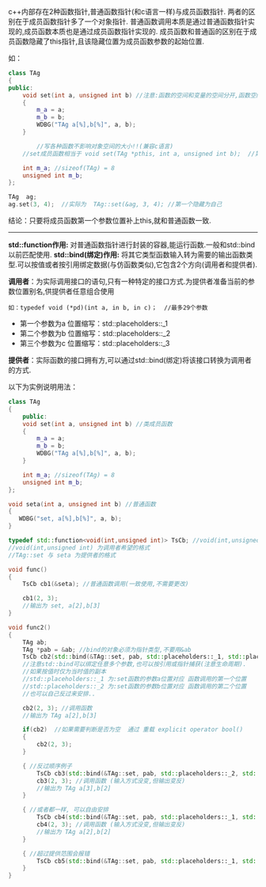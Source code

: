 c++内部存在2种函数指针,普通函数指针(和c语言一样)与成员函数指针.
两者的区别在于成员函数指针多了一个对象指针.
普通函数调用本质是通过普通函数指针实现的,成员函数本质也是通过成员函数指针实现的.
成员函数和普通函的区别在于成员函数隐藏了this指针,且该隐藏位置为成员函数参数的起始位置.

如：         

``` cpp
class TAg
{
public:
    void set(int a, unsigned int b) //注意:函数的空间和变量的空间分开,函数空间所有类共用,变量空间每个对象都有一份.
    {
        m_a = a;
        m_b = b;
        WDBG("TAg a[%],b[%]", a, b);
    }

        //写各种函数不影响对象空间的大小!!(兼容c语言)
    //set成员函数相当于 void set(TAg *pthis, int a, unsigned int b);  //第一个参数隐藏了

    int m_a; //sizeof(TAg) = 8
    unsigned int m_b;
};

TAg  ag;
ag.set(3, 4);  //实际为  TAg::set(&ag, 3, 4); //第一个隐藏为自己
```
结论：只要将成员函数第一个参数位置补上this,就和普通函数一致.

---

**std::function作用:** 对普通函数指针进行封装的容器,能运行函数.一般和std::bind以前匹配使用.
**std::bind(绑定)作用:** 将其它类型函数输入转为需要的输出函数类型.可以按值或者按引用绑定数据(与仿函数类似),它包含2个方向(调用者和提供者).
<br>

**调用者**：为实际调用接口的语句,只有一种特定的接口方式.为提供者准备当前的参数位置别名,供提供者任意组合使用

`如：typedef void (*pd)(int a, in b, in c)；  //最多29个参数`
- 第一个参数为a     位置缩写：std::placeholders::_1
- 第二个参数为b     位置缩写：std::placeholders::_2
- 第三个参数为c     位置缩写：std::placeholders::_3

**提供者**：实际函数的接口拥有方,可以通过std::bind(绑定)将该接口转换为调用者的方式.

以下为实例说明用法：
```cpp
class TAg
{
    public:
    void set(int a, unsigned int b) //类成员函数
    {
        m_a = a;
        m_b = b;
        WDBG("TAg a[%],b[%]", a, b);
    }

    int m_a; //sizeof(TAg) = 8
    unsigned int m_b;
};

void seta(int a, unsigned int b) //普通函数
{
   WDBG("set, a[%],b[%]", a, b);
}

typedef std::function<void(int,unsigned int)> TsCb; //void(int,unsigned int) 为模板参数指针的类型, void为返回参数类型,()内部为每个参数的类型.必须要匹配才能编译
//void(int,unsigned int) 为调用者希望的格式
//TAg::set 与 seta 为提供者的格式

void func()
{
    TsCb cb1(&seta); //普通函数调用(一致使用,不需要更改)

    cb1(2, 3);
    //输出为 set, a[2],b[3]
}

void func2()
{
    TAg ab;
    TAg *pab = &ab; //bind的对象必须为指针类型,不要用&ab
    TsCb cb2(std::bind(&TAg::set, pab, std::placeholders::_1, std::placeholders::_2)); //将成员函数变为普通函数
    //注意std::bind可以绑定任意多个参数,也可以按引用或指针捕获(注意生命周期).
    //如果按值时仅为当时值的副本
    //std::placeholders::_1 为:set函数的参数a位置对应 函数调用的第一个位置
    //std::placeholders::_2 为:set函数的参数b位置对应 函数调用的第二个位置  
    //也可以自己反过来安排..

    cb2(2, 3); //调用函数
    //输出为 TAg a[2],b[3]

    if(cb2)  //如果需要判断是否为空  通过 重载 explicit operator bool()
    {
        cb2(2, 3);
    }

    { //反过顺序例子
        TsCb cb3(std::bind(&TAg::set, pab, std::placeholders::_2, std::placeholders::_1)); //将成员函数变为普通函数
        cb3(2, 3); //调用函数 (输入方式没变,但输出变反)
        //输出为 TAg a[3],b[2]
    }

    { //或者都一样, 可以自由安排
        TsCb cb4(std::bind(&TAg::set, pab, std::placeholders::_1, std::placeholders::_1)); //将成员函数变为普通函数
        cb4(2, 3); //调用函数 (输入方式没变,但输出变反)
        //输出为 TAg a[2],b[2]
    }

    { //超过提供范围会报错
        TsCb cb5(std::bind(&TAg::set, pab, std::placeholders::_1, std::placeholders::_3)); //编译不过!!!
    }
}
```